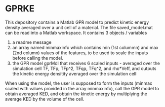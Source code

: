 # GPRKE
This depository contains a Matlab GPR model to predict kinetic energy density averaged over a unit cell of a material.
The file saved_model.mat can be read into a Matlab workspace. It contains 3 objects / variables
1) a readme message
2) an array named minmaxinfo which contains min (1st colummn) and max (2nd column) values of the features, to be used to scale the inputs before calling the model.
3) the GPR model gprMdl that receives 6 scaled inputs - averaged over the simulation cell TF, TFp, TFp^2, TFqp, TFq^2, and rho*Veff, and outputs the kinetic energy densitity averaged over the simulation cell

When using the model, the user is supposed to form the inputs (minmax scaled with values provided in the array minmaxinfo), call the GPR model to obtain averaged KED, and obtain the kinetic energy by multiplying the average KED by the volume of the cell.
   

